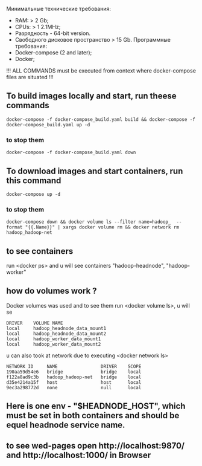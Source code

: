 Минимальные технические требования:
- RAM: > 2 Gb;
- CPUs: > 1 2.1MHz;
- Разрядность - 64-bit version.
- Свободного дисковое пространство > 15 Gb.
Программные требования:
- Docker-compose (2 and later);
- Docker;

!!! ALL COMMANDS must be executed from context where docker-compose files are situated !!!


## To build images locally and start, run theese commands

```
docker-compose -f docker-compose_build.yaml build && docker-compose -f docker-compose_build.yaml up -d
```

### to stop them

```
docker-compose -f docker-compose_build.yaml down
```

## To download images and start containers, run this command

```
docker-compose up -d
```

### to stop them

```
docker-compose down && docker volume ls --filter name=hadoop_  --format "{{.Name}}" | xargs docker volume rm && docker network rm hadoop_hadoop-net
```

## to see containers

run \<docker ps\>  and u will see containers "hadoop-headnode", "hadoop-worker"

## how do volumes work ?
Docker volumes was used and to see them run \<docker volume ls\>, u will se 

```
DRIVER    VOLUME NAME
local     hadoop_headnode_data_mount1
local     hadoop_headnode_data_mount2
local     hadoop_worker_data_mount1
local     hadoop_worker_data_mount2
```
u can also took at network due to executing \<docker network ls\>

```
NETWORK ID     NAME                DRIVER    SCOPE
190aa59d54e6   bridge              bridge    local
f122a8ad9c3b   hadoop_hadoop-net   bridge    local
d35e4214a15f   host                host      local
9ec3a298772d   none                null      local
```

## Here is one env - "$HEADNODE_HOST", which must be set in both containers and should be equel headnode service name.

## to see wed-pages open http://localhost:9870/  and  http://localhost:1000/ in Browser
